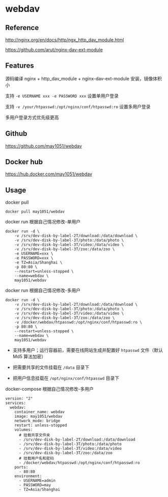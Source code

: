 # webdav

## Reference

http://nginx.org/en/docs/http/ngx_http_dav_module.html

https://github.com/arut/nginx-dav-ext-module

## Features

源码编译 nginx + http_dav_module + nginx-dav-ext-module 安装，镜像体积小

支持 `-e USERNAME xxx -e PASSWORD xxx` 设置单用户登录

支持 `-v /your/htpasswd:/opt/nginx/conf/htpasswd:ro` 设置多用户登录

多用户登录方式优先级更高

## Github

https://github.com/may1051/webdav

## Docker hub

https://hub.docker.com/may1051/webdav

## Usage

docker pull
```
docker pull may1051/webdav
```

docker run 根据自己情况修改-单用户
```
docker run -d \
    -v /srv/dev-disk-by-label-2T/download:/data/download \
    -v /srv/dev-disk-by-label-3T/photo:/data/photo \
    -v /srv/dev-disk-by-label-3T/video:/data/video \
    -v /srv/dev-disk-by-label-3T/zoo:/data/zoo \
    -e USERNAME=xxx \
    -e PASSWORD=xxx \
    -e TZ=Asia/Shanghai \
    -p 80:80 \
    --restart=unless-stopped \
    --name=webdav \
    may1051/webdav
```

docker run 根据自己情况修改-多用户
```
docker run -d \
    -v /srv/dev-disk-by-label-2T/download:/data/download \
    -v /srv/dev-disk-by-label-3T/photo:/data/photo \
    -v /srv/dev-disk-by-label-3T/video:/data/video \
    -v /srv/dev-disk-by-label-3T/zoo:/data/zoo \
    -v /docker/webdav/htpasswd:/opt/nginx/conf/htpasswd:ro \
    -p 80:80 \
    --restart=unless-stopped \
    --name=webdav \
    may1051/webdav
```

- 支持多用户；运行容器前，需要在线网站生成并配置好 `htpasswd` 文件（默认 Md5 算法加密）

- 把需要共享的文件挂载在 `/data` 目录下

- 把用户信息挂载在 `/opt/nginx/conf/htpasswd` 目录下

docker-compose 根据自己情况修改-多用户
```
version: "2"
services:
  webdav:
    container_name: webdav
    image: may1051/webdav
    network_mode: bridge
    restart: unless-stopped
    volumes:
      # 挂载共享文件夹
      - /srv/dev-disk-by-label-2T/download:/data/download
      - /srv/dev-disk-by-label-3T/photo:/data/photo
      - /srv/dev-disk-by-label-3T/video:/data/video
      - /srv/dev-disk-by-label-3T/zoo:/data/zoo
      # 挂载用户名和密码
      - /docker/webdav/htpasswd:/opt/nginx/conf/htpasswd:ro
    ports:
      - 80:80
    environment:
      - USERNAME=admin
      - PASSWORD=may
      - TZ=Asia/Shanghai
```

